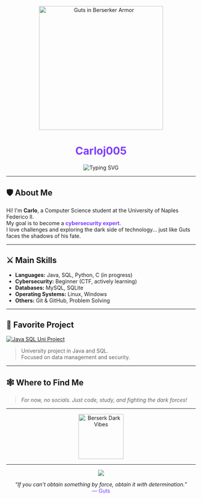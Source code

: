 <!-- GitHub Profile README for Carloj005 - Berserk-Inspired (Dark & Purple Style) -->

<p align="center">
  <img src="https://i.imgur.com/DR1rD6y.png" alt="Guts in Berserker Armor" width="330" />
</p>

<h1 align="center">
  <span style="color:#7d3cff">Carloj005</span>
</h1>

<p align="center">
  <img src="https://readme-typing-svg.demolab.com?font=Fira+Code&pause=1200&color=7D3CFF&center=true&vCenter=true&width=435&lines=Computer+Science+Student+at+Federico+II;Cybersecurity+Enthusiast;Dark+Berserk+Vibes" alt="Typing SVG" />
</p>

---

## 🛡️ About Me

Hi! I'm **Carlo**, a Computer Science student at the University of Naples Federico II.<br>
My goal is to become a <span style="color:#7d3cff"><b>cybersecurity expert</b></span>.<br>
I love challenges and exploring the dark side of technology... just like Guts faces the shadows of his fate.

---

## ⚔️ Main Skills

- **Languages:** Java, SQL, Python, C (in progress)
- **Cybersecurity:** Beginner (CTF, actively learning)
- **Databases:** MySQL, SQLite
- **Operating Systems:** Linux, Windows
- **Others:** Git & GitHub, Problem Solving

---

## 📌 Favorite Project

[![Java SQL Uni Project](https://img.shields.io/badge/Java%20SQL%20Uni%20Project-7d3cff?style=for-the-badge&logo=github)](https://github.com/Carloj005/ProgettoJavaSQLUni.git)

> University project in Java and SQL.<br>
> Focused on data management and security.

---

## 🕸️ Where to Find Me

> _For now, no socials. Just code, study, and fighting the dark forces!_

---

<p align="center">
  <img src="https://media.giphy.com/media/5GoVLqeAOo6PK/giphy.gif" width="120" alt="Berserk Dark Vibes" />
</p>

---

<p align="center">
  <img src="https://img.shields.io/badge/Dark%20Vibes-Berserk%20Style-7d3cff?style=for-the-badge" />
</p>

<p align="center">
  <i>“If you can’t obtain something by force, obtain it with determination.”</i>
  <br>
  <span style="color: #7d3cff">— Guts</span>
</p>

